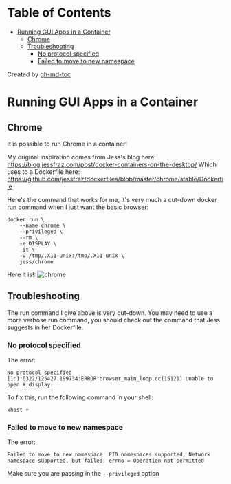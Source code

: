 
Table of Contents
=================

   * [Running GUI Apps in a Container](#running-gui-apps-in-a-container)
      * [Chrome](#chrome)
      * [Troubleshooting](#troubleshooting)
         * [No protocol specified](#no-protocol-specified)
         * [Failed to move to new namespace](#failed-to-move-to-new-namespace)

Created by [gh-md-toc](https://github.com/ekalinin/github-markdown-toc)


# Running GUI Apps in a Container

## Chrome

It is possible to run Chrome in a container!

My original inspiration comes from Jess's blog here: https://blog.jessfraz.com/post/docker-containers-on-the-desktop/
Which uses to a Dockerfile here: https://github.com/jessfraz/dockerfiles/blob/master/chrome/stable/Dockerfile

Here's the command that works for me, it's very much a cut-down docker run
command when I just want the basic browser:

```
docker run \
    --name chrome \
    --privileged \
    --rm \
    -e DISPLAY \
    -it \
    -v /tmp/.X11-unix:/tmp/.X11-unix \
    jess/chrome
```

Here it is!:
![chrome](https://aaronpkelly.github.io/posts/resources/containers_chrome.png)

## Troubleshooting

The run command I give above is very cut-down. You may need to use a more
verbose run command, you should check out the command that Jess suggests in her
Dockerfile.

### No protocol specified

The error:
```
No protocol specified
[1:1:0322/125427.199734:ERROR:browser_main_loop.cc(1512)] Unable to open X display.
```

To fix this, run the following command in your shell:

```
xhost +
```

### Failed to move to new namespace

The error:
```
Failed to move to new namespace: PID namespaces supported, Network namespace supported, but failed: errno = Operation not permitted
```

Make sure you are passing in the `--privileged` option